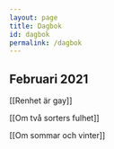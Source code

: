 ```yaml
---
layout: page
title: Dagbok
id: dagbok
permalink: /dagbok
---
```


## Februari 2021

[[Renhet är gay]]

[[Om två sorters fulhet]]

[[Om sommar och vinter]]